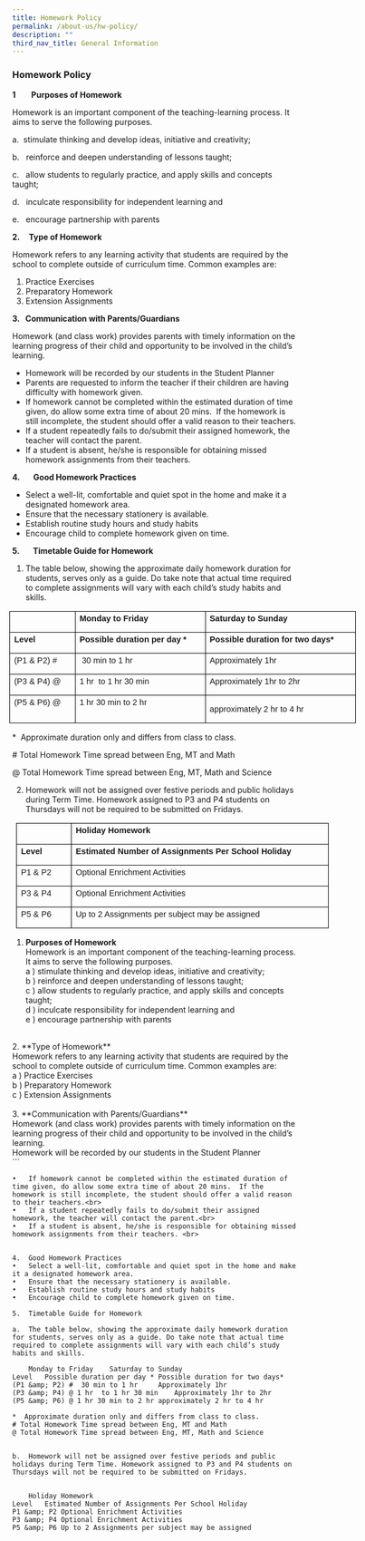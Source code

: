```yaml
---
title: Homework Policy
permalink: /about-us/hw-policy/
description: ""
third_nav_title: General Information
---
```

### Homework Policy

<!-- /\* Font Definitions \*/ @font-face {font-family:Wingdings; panose-1:5 0 0 0 0 0 0 0 0 0; mso-font-charset:2; mso-generic-font-family:auto; mso-font-pitch:variable; mso-font-signature:0 268435456 0 0 -2147483648 0;} @font-face {font-family:"Cambria Math"; panose-1:2 4 5 3 5 4 6 3 2 4; mso-font-charset:0; mso-generic-font-family:roman; mso-font-pitch:variable; mso-font-signature:-536869121 1107305727 33554432 0 415 0;} /\* Style Definitions \*/ p.MsoNormal, li.MsoNormal, div.MsoNormal {mso-style-unhide:no; mso-style-qformat:yes; mso-style-parent:""; margin:0cm; mso-pagination:widow-orphan; font-size:10.0pt; font-family:"Times New Roman",serif; mso-fareast-font-family:"Times New Roman"; mso-bidi-language:AR-SA;} p.MsoListParagraph, li.MsoListParagraph, div.MsoListParagraph {mso-style-priority:34; mso-style-unhide:no; mso-style-qformat:yes; margin-top:0cm; margin-right:0cm; margin-bottom:0cm; margin-left:36.0pt; mso-add-space:auto; mso-pagination:widow-orphan; font-size:10.0pt; font-family:"Times New Roman",serif; mso-fareast-font-family:"Times New Roman"; mso-bidi-language:AR-SA;} p.MsoListParagraphCxSpFirst, li.MsoListParagraphCxSpFirst, div.MsoListParagraphCxSpFirst {mso-style-priority:34; mso-style-unhide:no; mso-style-qformat:yes; mso-style-type:export-only; margin-top:0cm; margin-right:0cm; margin-bottom:0cm; margin-left:36.0pt; mso-add-space:auto; mso-pagination:widow-orphan; font-size:10.0pt; font-family:"Times New Roman",serif; mso-fareast-font-family:"Times New Roman"; mso-bidi-language:AR-SA;} p.MsoListParagraphCxSpMiddle, li.MsoListParagraphCxSpMiddle, div.MsoListParagraphCxSpMiddle {mso-style-priority:34; mso-style-unhide:no; mso-style-qformat:yes; mso-style-type:export-only; margin-top:0cm; margin-right:0cm; margin-bottom:0cm; margin-left:36.0pt; mso-add-space:auto; mso-pagination:widow-orphan; font-size:10.0pt; font-family:"Times New Roman",serif; mso-fareast-font-family:"Times New Roman"; mso-bidi-language:AR-SA;} p.MsoListParagraphCxSpLast, li.MsoListParagraphCxSpLast, div.MsoListParagraphCxSpLast {mso-style-priority:34; mso-style-unhide:no; mso-style-qformat:yes; mso-style-type:export-only; margin-top:0cm; margin-right:0cm; margin-bottom:0cm; margin-left:36.0pt; mso-add-space:auto; mso-pagination:widow-orphan; font-size:10.0pt; font-family:"Times New Roman",serif; mso-fareast-font-family:"Times New Roman"; mso-bidi-language:AR-SA;} .MsoChpDefault {mso-style-type:export-only; mso-default-props:yes; font-family:"Calibri",sans-serif; mso-ascii-font-family:Calibri; mso-ascii-theme-font:minor-latin; mso-fareast-font-family:DengXian; mso-fareast-theme-font:minor-fareast; mso-hansi-font-family:Calibri; mso-hansi-theme-font:minor-latin; mso-bidi-font-family:Latha; mso-bidi-theme-font:minor-bidi;} .MsoPapDefault {mso-style-type:export-only; margin-bottom:8.0pt; line-height:107%;} @page WordSection1 {size:612.0pt 792.0pt; margin:72.0pt 72.0pt 72.0pt 72.0pt; mso-header-margin:36.0pt; mso-footer-margin:36.0pt; mso-paper-source:0;} div.WordSection1 {page:WordSection1;} /\* List Definitions \*/ @list l0 {mso-list-id:428040430; mso-list-type:hybrid; mso-list-template-ids:-2146417684 1208549401 1208549401 1208549403 1208549391 1208549401 1208549403 1208549391 1208549401 1208549403;} @list l0:level1 {mso-level-number-format:alpha-lower; mso-level-tab-stop:none; mso-level-number-position:left; text-indent:-18.0pt;} @list l0:level2 {mso-level-number-format:alpha-lower; mso-level-tab-stop:none; mso-level-number-position:left; text-indent:-18.0pt;} @list l0:level3 {mso-level-number-format:roman-lower; mso-level-tab-stop:none; mso-level-number-position:right; text-indent:-9.0pt;} @list l0:level4 {mso-level-tab-stop:none; mso-level-number-position:left; text-indent:-18.0pt;} @list l0:level5 {mso-level-number-format:alpha-lower; mso-level-tab-stop:none; mso-level-number-position:left; text-indent:-18.0pt;} @list l0:level6 {mso-level-number-format:roman-lower; mso-level-tab-stop:none; mso-level-number-position:right; text-indent:-9.0pt;} @list l0:level7 {mso-level-tab-stop:none; mso-level-number-position:left; text-indent:-18.0pt;} @list l0:level8 {mso-level-number-format:alpha-lower; mso-level-tab-stop:none; mso-level-number-position:left; text-indent:-18.0pt;} @list l0:level9 {mso-level-number-format:roman-lower; mso-level-tab-stop:none; mso-level-number-position:right; text-indent:-9.0pt;} @list l1 {mso-list-id:984896036; mso-list-type:hybrid; mso-list-template-ids:1819542740 -1989610212 67698713 67698715 67698703 67698713 67698715 67698703 67698713 67698715;} @list l1:level1 {mso-level-number-format:alpha-lower; mso-level-tab-stop:none; mso-level-number-position:left; text-indent:-18.0pt; font-family:"Arial",sans-serif;} @list l1:level2 {mso-level-number-format:alpha-lower; mso-level-tab-stop:none; mso-level-number-position:left; text-indent:-18.0pt;} @list l1:level3 {mso-level-number-format:roman-lower; mso-level-tab-stop:none; mso-level-number-position:right; text-indent:-9.0pt;} @list l1:level4 {mso-level-tab-stop:none; mso-level-number-position:left; text-indent:-18.0pt;} @list l1:level5 {mso-level-number-format:alpha-lower; mso-level-tab-stop:none; mso-level-number-position:left; text-indent:-18.0pt;} @list l1:level6 {mso-level-number-format:roman-lower; mso-level-tab-stop:none; mso-level-number-position:right; text-indent:-9.0pt;} @list l1:level7 {mso-level-tab-stop:none; mso-level-number-position:left; text-indent:-18.0pt;} @list l1:level8 {mso-level-number-format:alpha-lower; mso-level-tab-stop:none; mso-level-number-position:left; text-indent:-18.0pt;} @list l1:level9 {mso-level-number-format:roman-lower; mso-level-tab-stop:none; mso-level-number-position:right; text-indent:-9.0pt;} @list l2 {mso-list-id:1003509403; mso-list-type:hybrid; mso-list-template-ids:1141157974 -262217832 67698713 67698715 67698703 67698713 67698715 67698703 67698713 67698715;} @list l2:level1 {mso-level-start-at:4; mso-level-tab-stop:none; mso-level-number-position:left; margin-left:184.0pt; text-indent:-18.0pt;} @list l2:level2 {mso-level-number-format:alpha-lower; mso-level-tab-stop:none; mso-level-number-position:left; margin-left:220.0pt; text-indent:-18.0pt;} @list l2:level3 {mso-level-number-format:roman-lower; mso-level-tab-stop:none; mso-level-number-position:right; margin-left:256.0pt; text-indent:-9.0pt;} @list l2:level4 {mso-level-tab-stop:none; mso-level-number-position:left; margin-left:292.0pt; text-indent:-18.0pt;} @list l2:level5 {mso-level-number-format:alpha-lower; mso-level-tab-stop:none; mso-level-number-position:left; margin-left:328.0pt; text-indent:-18.0pt;} @list l2:level6 {mso-level-number-format:roman-lower; mso-level-tab-stop:none; mso-level-number-position:right; margin-left:364.0pt; text-indent:-9.0pt;} @list l2:level7 {mso-level-tab-stop:none; mso-level-number-position:left; margin-left:400.0pt; text-indent:-18.0pt;} @list l2:level8 {mso-level-number-format:alpha-lower; mso-level-tab-stop:none; mso-level-number-position:left; margin-left:436.0pt; text-indent:-18.0pt;} @list l2:level9 {mso-level-number-format:roman-lower; mso-level-tab-stop:none; mso-level-number-position:right; margin-left:472.0pt; text-indent:-9.0pt;} @list l3 {mso-list-id:1541165551; mso-list-type:hybrid; mso-list-template-ids:2087982588 -1077269484 1105385914 134807579 134807567 134807577 134807579 134807567 134807577 134807579;} @list l3:level1 {mso-level-number-format:alpha-lower; mso-level-tab-stop:130.0pt; mso-level-number-position:left; margin-left:130.0pt; text-indent:-18.0pt; mso-ascii-font-family:Arial; mso-fareast-font-family:"Times New Roman"; mso-hansi-font-family:Arial; mso-bidi-font-family:Arial;} @list l3:level2 {mso-level-start-at:2; mso-level-tab-stop:166.0pt; mso-level-number-position:left; margin-left:166.0pt; text-indent:-18.0pt;} @list l3:level3 {mso-level-number-format:roman-lower; mso-level-tab-stop:202.0pt; mso-level-number-position:right; margin-left:202.0pt; text-indent:-9.0pt;} @list l3:level4 {mso-level-tab-stop:238.0pt; mso-level-number-position:left; margin-left:238.0pt; text-indent:-18.0pt;} @list l3:level5 {mso-level-number-format:alpha-lower; mso-level-tab-stop:274.0pt; mso-level-number-position:left; margin-left:274.0pt; text-indent:-18.0pt;} @list l3:level6 {mso-level-number-format:roman-lower; mso-level-tab-stop:310.0pt; mso-level-number-position:right; margin-left:310.0pt; text-indent:-9.0pt;} @list l3:level7 {mso-level-tab-stop:346.0pt; mso-level-number-position:left; margin-left:346.0pt; text-indent:-18.0pt;} @list l3:level8 {mso-level-number-format:alpha-lower; mso-level-tab-stop:382.0pt; mso-level-number-position:left; margin-left:382.0pt; text-indent:-18.0pt;} @list l3:level9 {mso-level-number-format:roman-lower; mso-level-tab-stop:418.0pt; mso-level-number-position:right; margin-left:418.0pt; text-indent:-9.0pt;} @list l4 {mso-list-id:1576819604; mso-list-type:hybrid; mso-list-template-ids:1957446804 134807553 134807555 134807557 134807553 134807555 134807557 134807553 134807555 134807557;} @list l4:level1 {mso-level-number-format:bullet; mso-level-text:; mso-level-tab-stop:74.7pt; mso-level-number-position:left; margin-left:74.7pt; text-indent:-18.0pt; font-family:Symbol;} @list l4:level2 {mso-level-number-format:bullet; mso-level-text:o; mso-level-tab-stop:110.7pt; mso-level-number-position:left; margin-left:110.7pt; text-indent:-18.0pt; font-family:"Courier New";} @list l4:level3 {mso-level-number-format:bullet; mso-level-text:; mso-level-tab-stop:146.7pt; mso-level-number-position:left; margin-left:146.7pt; text-indent:-18.0pt; font-family:Wingdings;} @list l4:level4 {mso-level-number-format:bullet; mso-level-text:; mso-level-tab-stop:182.7pt; mso-level-number-position:left; margin-left:182.7pt; text-indent:-18.0pt; font-family:Symbol;} @list l4:level5 {mso-level-number-format:bullet; mso-level-text:o; mso-level-tab-stop:218.7pt; mso-level-number-position:left; margin-left:218.7pt; text-indent:-18.0pt; font-family:"Courier New";} @list l4:level6 {mso-level-number-format:bullet; mso-level-text:; mso-level-tab-stop:254.7pt; mso-level-number-position:left; margin-left:254.7pt; text-indent:-18.0pt; font-family:Wingdings;} @list l4:level7 {mso-level-number-format:bullet; mso-level-text:; mso-level-tab-stop:290.7pt; mso-level-number-position:left; margin-left:290.7pt; text-indent:-18.0pt; font-family:Symbol;} @list l4:level8 {mso-level-number-format:bullet; mso-level-text:o; mso-level-tab-stop:326.7pt; mso-level-number-position:left; margin-left:326.7pt; text-indent:-18.0pt; font-family:"Courier New";} @list l4:level9 {mso-level-number-format:bullet; mso-level-text:; mso-level-tab-stop:362.7pt; mso-level-number-position:left; margin-left:362.7pt; text-indent:-18.0pt; font-family:Wingdings;} @list l5 {mso-list-id:2006593829; mso-list-template-ids:262967228;} @list l5:level1 {mso-level-text:%1; mso-level-tab-stop:21.75pt; mso-level-number-position:left; margin-left:21.75pt; text-indent:-21.75pt;} @list l5:level2 {mso-level-text:"%1\\.%2"; mso-level-tab-stop:43.05pt; mso-level-number-position:left; margin-left:43.05pt; text-indent:-21.75pt;} @list l5:level3 {mso-level-text:"%1\\.%2\\.%3"; mso-level-tab-stop:78.6pt; mso-level-number-position:left; margin-left:78.6pt; text-indent:-36.0pt;} @list l5:level4 {mso-level-text:"%1\\.%2\\.%3\\.%4"; mso-level-tab-stop:99.9pt; mso-level-number-position:left; margin-left:99.9pt; text-indent:-36.0pt;} @list l5:level5 {mso-level-text:"%1\\.%2\\.%3\\.%4\\.%5"; mso-level-tab-stop:139.2pt; mso-level-number-position:left; margin-left:139.2pt; text-indent:-54.0pt;} @list l5:level6 {mso-level-text:"%1\\.%2\\.%3\\.%4\\.%5\\.%6"; mso-level-tab-stop:160.5pt; mso-level-number-position:left; margin-left:160.5pt; text-indent:-54.0pt;} @list l5:level7 {mso-level-text:"%1\\.%2\\.%3\\.%4\\.%5\\.%6\\.%7"; mso-level-tab-stop:199.8pt; mso-level-number-position:left; margin-left:199.8pt; text-indent:-72.0pt;} @list l5:level8 {mso-level-text:"%1\\.%2\\.%3\\.%4\\.%5\\.%6\\.%7\\.%8"; mso-level-tab-stop:221.1pt; mso-level-number-position:left; margin-left:221.1pt; text-indent:-72.0pt;} @list l5:level9 {mso-level-text:"%1\\.%2\\.%3\\.%4\\.%5\\.%6\\.%7\\.%8\\.%9"; mso-level-tab-stop:260.4pt; mso-level-number-position:left; margin-left:260.4pt; text-indent:-90.0pt;} ol {margin-bottom:0cm;} ul {margin-bottom:0cm;} -->

**1**&nbsp;&nbsp;&nbsp;&nbsp;&nbsp;&nbsp; **Purposes of Homework**

Homework is an important component of the teaching-learning process. It aims to serve the following purposes.

a.&nbsp; stimulate thinking and develop ideas, initiative and creativity;

b.&nbsp;&nbsp; reinforce and deepen understanding of lessons taught;

c.&nbsp;&nbsp; allow students to regularly practice, and apply skills and concepts taught;

d.&nbsp;&nbsp; inculcate responsibility for independent learning and

e.&nbsp;&nbsp; encourage partnership with parents

**2.**&nbsp;&nbsp;&nbsp; **Type of Homework**

Homework refers to any learning activity that students are required by the school to complete outside of curriculum time. Common examples are:

1.  Practice Exercises
2.  Preparatory Homework
3.  Extension Assignments

**3.&nbsp;&nbsp; Communication with Parents/Guardians**

Homework (and class work) provides parents with timely information on the learning progress of their child and opportunity to be involved in the child’s learning.

* Homework will be recorded by our students in the Student Planner
* Parents are requested to inform the teacher if their children are having difficulty with homework given.
* If homework cannot be completed within the estimated duration of time given, do allow some extra time of about 20 mins.&nbsp; If the homework is still incomplete, the student should offer a valid reason to their teachers.
* If a student repeatedly fails to do/submit their assigned homework, the teacher will contact the parent.
* If a student is absent, he/she is responsible for obtaining missed homework assignments from their teachers.

**4.**&nbsp;&nbsp;&nbsp;&nbsp;&nbsp; **Good Homework Practices**

* Select a well-lit, comfortable and quiet spot in the home and make it a designated homework area.
* Ensure that the necessary stationery is available.
* Establish routine study hours and study habits
* Encourage child to complete homework given on time.

**5.**&nbsp;&nbsp;&nbsp;&nbsp;&nbsp; **Timetable Guide for Homework**

1.  The table below, showing the approximate daily homework duration for students, serves only as a guide. Do take note that actual time required to complete assignments will vary with each child’s study habits and skills.&nbsp;

<table class="MsoNormalTable" border="1" cellspacing="0" cellpadding="0" width="612" style="width:459.0pt;margin-left:-3.6pt;border-collapse:collapse;border:none;
 mso-border-alt:solid windowtext .5pt;mso-yfti-tbllook:480;mso-padding-alt:
 0cm 5.4pt 0cm 5.4pt;mso-border-insideh:.5pt solid windowtext;mso-border-insidev:
 .5pt solid windowtext"><tbody><tr style="mso-yfti-irow:0;mso-yfti-firstrow:yes;height:24.15pt"><td width="108" valign="top" style="width:81.0pt;border:solid windowtext 1.0pt;
  mso-border-alt:solid windowtext .5pt;padding:0cm 5.4pt 0cm 5.4pt;height:24.15pt"><p class="MsoNormal" style="margin-top:3.0pt;text-align:justify;text-justify:
  inter-ideograph"><b style="mso-bidi-font-weight:normal"><span style="font-size:11.0pt;font-family:&quot;Arial&quot;,sans-serif">&nbsp;</span></b></p></td><td width="234" valign="top" style="width:175.5pt;border:solid windowtext 1.0pt;
  border-left:none;mso-border-left-alt:solid windowtext .5pt;mso-border-alt:
  solid windowtext .5pt;padding:0cm 5.4pt 0cm 5.4pt;height:24.15pt"><p class="MsoNormal" style="margin-top:3.0pt;text-align:justify;text-justify:
  inter-ideograph"><b style="mso-bidi-font-weight:normal"><span style="font-size:11.0pt;font-family:&quot;Arial&quot;,sans-serif">Monday to Friday</span></b></p></td><td width="270" valign="top" style="width:202.5pt;border:solid windowtext 1.0pt;
  border-left:none;mso-border-left-alt:solid windowtext .5pt;mso-border-alt:
  solid windowtext .5pt;padding:0cm 5.4pt 0cm 5.4pt;height:24.15pt"><p class="MsoNormal" style="margin-top:3.0pt;text-align:justify;text-justify:
  inter-ideograph"><b style="mso-bidi-font-weight:normal"><span style="font-size:11.0pt;font-family:&quot;Arial&quot;,sans-serif">Saturday to Sunday</span></b></p></td></tr><tr style="mso-yfti-irow:1"><td width="108" valign="top" style="width:81.0pt;border:solid windowtext 1.0pt;
  border-top:none;mso-border-top-alt:solid windowtext .5pt;mso-border-alt:solid windowtext .5pt;
  padding:0cm 5.4pt 0cm 5.4pt"><p class="MsoNormal" style="margin-top:3.0pt;text-align:justify;text-justify:
  inter-ideograph"><b style="mso-bidi-font-weight:normal"><span style="font-size:11.0pt;font-family:&quot;Arial&quot;,sans-serif">Level</span></b></p></td><td width="234" valign="top" style="width:175.5pt;border-top:none;border-left:
  none;border-bottom:solid windowtext 1.0pt;border-right:solid windowtext 1.0pt;
  mso-border-top-alt:solid windowtext .5pt;mso-border-left-alt:solid windowtext .5pt;
  mso-border-alt:solid windowtext .5pt;padding:0cm 5.4pt 0cm 5.4pt"><p class="MsoNormal" style="margin-top:3.0pt;text-align:justify;text-justify:
  inter-ideograph"><b style="mso-bidi-font-weight:normal"><span style="font-size:11.0pt;font-family:&quot;Arial&quot;,sans-serif">Possible duration per day *</span></b></p></td><td width="270" valign="top" style="width:202.5pt;border-top:none;border-left:
  none;border-bottom:solid windowtext 1.0pt;border-right:solid windowtext 1.0pt;
  mso-border-top-alt:solid windowtext .5pt;mso-border-left-alt:solid windowtext .5pt;
  mso-border-alt:solid windowtext .5pt;padding:0cm 5.4pt 0cm 5.4pt"><p class="MsoNormal" style="margin-top:3.0pt;text-align:justify;text-justify:
  inter-ideograph"><b style="mso-bidi-font-weight:normal"><span style="font-size:11.0pt;font-family:&quot;Arial&quot;,sans-serif">Possible duration for two days*</span></b></p></td></tr><tr style="mso-yfti-irow:2"><td width="108" valign="top" style="width:81.0pt;border:solid windowtext 1.0pt;
  border-top:none;mso-border-top-alt:solid windowtext .5pt;mso-border-alt:solid windowtext .5pt;
  padding:0cm 5.4pt 0cm 5.4pt"><p class="MsoNormal" style="margin-top:3.0pt;text-align:justify;text-justify:
  inter-ideograph"><span style="font-size:11.0pt;font-family:&quot;Arial&quot;,sans-serif">(P1 &amp; P2) #</span></p></td><td width="234" valign="top" style="width:175.5pt;border-top:none;border-left:
  none;border-bottom:solid windowtext 1.0pt;border-right:solid windowtext 1.0pt;
  mso-border-top-alt:solid windowtext .5pt;mso-border-left-alt:solid windowtext .5pt;
  mso-border-alt:solid windowtext .5pt;padding:0cm 5.4pt 0cm 5.4pt"><p class="MsoNormal" style="margin-top:3.0pt;text-align:justify;text-justify:
  inter-ideograph"><span style="font-size:11.0pt;font-family:&quot;Arial&quot;,sans-serif"><span style="mso-spacerun:yes">&nbsp;</span>30 min to 1 hr</span></p></td><td width="270" valign="top" style="width:202.5pt;border-top:none;border-left:
  none;border-bottom:solid windowtext 1.0pt;border-right:solid windowtext 1.0pt;
  mso-border-top-alt:solid windowtext .5pt;mso-border-left-alt:solid windowtext .5pt;
  mso-border-alt:solid windowtext .5pt;padding:0cm 5.4pt 0cm 5.4pt"><p class="MsoNormal" style="margin-top:3.0pt;text-align:justify;text-justify:
  inter-ideograph"><span style="font-size:11.0pt;font-family:&quot;Arial&quot;,sans-serif">Approximately 1hr</span></p></td></tr><tr style="mso-yfti-irow:3"><td width="108" valign="top" style="width:81.0pt;border:solid windowtext 1.0pt;
  border-top:none;mso-border-top-alt:solid windowtext .5pt;mso-border-alt:solid windowtext .5pt;
  padding:0cm 5.4pt 0cm 5.4pt"><p class="MsoNormal" style="margin-top:3.0pt;text-align:justify;text-justify:
  inter-ideograph"><span style="font-size:11.0pt;font-family:&quot;Arial&quot;,sans-serif">(P3 &amp; P4) @</span></p></td><td width="234" valign="top" style="width:175.5pt;border-top:none;border-left:
  none;border-bottom:solid windowtext 1.0pt;border-right:solid windowtext 1.0pt;
  mso-border-top-alt:solid windowtext .5pt;mso-border-left-alt:solid windowtext .5pt;
  mso-border-alt:solid windowtext .5pt;padding:0cm 5.4pt 0cm 5.4pt"><p class="MsoNormal" style="margin-top:3.0pt;text-align:justify;text-justify:
  inter-ideograph"><span style="font-size:11.0pt;font-family:&quot;Arial&quot;,sans-serif">1 hr<span style="mso-spacerun:yes">&nbsp; </span>to 1 hr 30 min</span></p></td><td width="270" valign="top" style="width:202.5pt;border-top:none;border-left:
  none;border-bottom:solid windowtext 1.0pt;border-right:solid windowtext 1.0pt;
  mso-border-top-alt:solid windowtext .5pt;mso-border-left-alt:solid windowtext .5pt;
  mso-border-alt:solid windowtext .5pt;padding:0cm 5.4pt 0cm 5.4pt"><p class="MsoNormal" style="margin-top:3.0pt;text-align:justify;text-justify:
  inter-ideograph"><span style="font-size:11.0pt;font-family:&quot;Arial&quot;,sans-serif">Approximately 1hr to 2hr</span></p></td></tr><tr style="mso-yfti-irow:4;mso-yfti-lastrow:yes"><td width="108" valign="top" style="width:81.0pt;border:solid windowtext 1.0pt;
  border-top:none;mso-border-top-alt:solid windowtext .5pt;mso-border-alt:solid windowtext .5pt;
  padding:0cm 5.4pt 0cm 5.4pt"><p class="MsoNormal" style="margin-top:3.0pt;text-align:justify;text-justify:
  inter-ideograph"><span style="font-size:11.0pt;font-family:&quot;Arial&quot;,sans-serif">(P5 &amp; P6) @</span></p></td><td width="234" valign="top" style="width:175.5pt;border-top:none;border-left:
  none;border-bottom:solid windowtext 1.0pt;border-right:solid windowtext 1.0pt;
  mso-border-top-alt:solid windowtext .5pt;mso-border-left-alt:solid windowtext .5pt;
  mso-border-alt:solid windowtext .5pt;padding:0cm 5.4pt 0cm 5.4pt"><p class="MsoNormal" style="margin-top:3.0pt;text-align:justify;text-justify:
  inter-ideograph"><span style="font-size:11.0pt;font-family:&quot;Arial&quot;,sans-serif">1 hr 30 min to 2 hr</span></p></td><td width="270" valign="top" style="width:202.5pt;border-top:none;border-left:
  none;border-bottom:solid windowtext 1.0pt;border-right:solid windowtext 1.0pt;
  mso-border-top-alt:solid windowtext .5pt;mso-border-left-alt:solid windowtext .5pt;
  mso-border-alt:solid windowtext .5pt;padding:0cm 5.4pt 0cm 5.4pt"><p class="MsoNormal"><span style="font-size:11.0pt;font-family:&quot;Arial&quot;,sans-serif">approximately 2 hr to 4 hr</span></p></td></tr></tbody></table>

\*&nbsp; Approximate duration only and differs from class to class.

\# Total Homework Time spread between Eng, MT and Math

@ Total Homework Time spread between Eng, MT, Math and Science

2.  Homework will not be assigned over festive periods and public holidays during Term Time. Homework assigned to P3 and P4 students on Thursdays will not be required to be submitted on Fridays.

<table class="MsoNormalTable" border="1" cellspacing="0" cellpadding="0" width="552" style="width:414.0pt;margin-left:5.4pt;border-collapse:collapse;border:none;
 mso-border-alt:solid windowtext .5pt;mso-yfti-tbllook:480;mso-padding-alt:
 0cm 5.4pt 0cm 5.4pt;mso-border-insideh:.5pt solid windowtext;mso-border-insidev:
 .5pt solid windowtext"><tbody><tr style="mso-yfti-irow:0;mso-yfti-firstrow:yes;height:24.15pt"><td width="85" valign="top" style="width:63.8pt;border:solid windowtext 1.0pt;
  mso-border-alt:solid windowtext .5pt;padding:0cm 5.4pt 0cm 5.4pt;height:24.15pt"><p class="MsoNormal" style="margin-top:3.0pt;text-align:justify;text-justify:
  inter-ideograph"><b style="mso-bidi-font-weight:normal"><span style="font-size:11.0pt;font-family:&quot;Arial&quot;,sans-serif">&nbsp;</span></b></p></td><td width="467" valign="top" style="width:350.2pt;border:solid windowtext 1.0pt;
  border-left:none;mso-border-left-alt:solid windowtext .5pt;mso-border-alt:
  solid windowtext .5pt;padding:0cm 5.4pt 0cm 5.4pt;height:24.15pt"><p class="MsoNormal" style="margin-top:3.0pt;text-align:justify;text-justify:
  inter-ideograph"><b style="mso-bidi-font-weight:normal"><span style="font-size:11.0pt;font-family:&quot;Arial&quot;,sans-serif">Holiday Homework</span></b></p></td></tr><tr style="mso-yfti-irow:1"><td width="85" valign="top" style="width:63.8pt;border:solid windowtext 1.0pt;
  border-top:none;mso-border-top-alt:solid windowtext .5pt;mso-border-alt:solid windowtext .5pt;
  padding:0cm 5.4pt 0cm 5.4pt"><p class="MsoNormal" style="margin-top:3.0pt;text-align:justify;text-justify:
  inter-ideograph"><b style="mso-bidi-font-weight:normal"><span style="font-size:11.0pt;font-family:&quot;Arial&quot;,sans-serif">Level</span></b></p></td><td width="467" valign="top" style="width:350.2pt;border-top:none;border-left:
  none;border-bottom:solid windowtext 1.0pt;border-right:solid windowtext 1.0pt;
  mso-border-top-alt:solid windowtext .5pt;mso-border-left-alt:solid windowtext .5pt;
  mso-border-alt:solid windowtext .5pt;padding:0cm 5.4pt 0cm 5.4pt"><p class="MsoNormal" style="margin-top:3.0pt;text-align:justify;text-justify:
  inter-ideograph"><b style="mso-bidi-font-weight:normal"><span style="font-size:11.0pt;font-family:&quot;Arial&quot;,sans-serif">Estimated Number of Assignments Per School Holiday</span></b></p></td></tr><tr style="mso-yfti-irow:2"><td width="85" valign="top" style="width:63.8pt;border:solid windowtext 1.0pt;
  border-top:none;mso-border-top-alt:solid windowtext .5pt;mso-border-alt:solid windowtext .5pt;
  padding:0cm 5.4pt 0cm 5.4pt"><p class="MsoNormal" style="margin-top:3.0pt;text-align:justify;text-justify:
  inter-ideograph"><span style="font-size:11.0pt;font-family:&quot;Arial&quot;,sans-serif">P1 &amp; P2</span></p></td><td width="467" valign="top" style="width:350.2pt;border-top:none;border-left:
  none;border-bottom:solid windowtext 1.0pt;border-right:solid windowtext 1.0pt;
  mso-border-top-alt:solid windowtext .5pt;mso-border-left-alt:solid windowtext .5pt;
  mso-border-alt:solid windowtext .5pt;padding:0cm 5.4pt 0cm 5.4pt"><p class="MsoNormal" style="margin-top:3.0pt;text-align:justify;text-justify:
  inter-ideograph"><span style="font-size:11.0pt;font-family:&quot;Arial&quot;,sans-serif">Optional Enrichment Activities</span></p></td></tr><tr style="mso-yfti-irow:3"><td width="85" valign="top" style="width:63.8pt;border:solid windowtext 1.0pt;
  border-top:none;mso-border-top-alt:solid windowtext .5pt;mso-border-alt:solid windowtext .5pt;
  padding:0cm 5.4pt 0cm 5.4pt"><p class="MsoNormal" style="margin-top:3.0pt;text-align:justify;text-justify:
  inter-ideograph"><span style="font-size:11.0pt;font-family:&quot;Arial&quot;,sans-serif">P3 &amp; P4</span></p></td><td width="467" valign="top" style="width:350.2pt;border-top:none;border-left:
  none;border-bottom:solid windowtext 1.0pt;border-right:solid windowtext 1.0pt;
  mso-border-top-alt:solid windowtext .5pt;mso-border-left-alt:solid windowtext .5pt;
  mso-border-alt:solid windowtext .5pt;padding:0cm 5.4pt 0cm 5.4pt"><p class="MsoNormal" style="margin-top:3.0pt;text-align:justify;text-justify:
  inter-ideograph"><span style="font-size:11.0pt;font-family:&quot;Arial&quot;,sans-serif">Optional Enrichment Activities</span></p></td></tr><tr style="mso-yfti-irow:4;mso-yfti-lastrow:yes"><td width="85" valign="top" style="width:63.8pt;border:solid windowtext 1.0pt;
  border-top:none;mso-border-top-alt:solid windowtext .5pt;mso-border-alt:solid windowtext .5pt;
  padding:0cm 5.4pt 0cm 5.4pt"><p class="MsoNormal" style="margin-top:3.0pt;text-align:justify;text-justify:
  inter-ideograph"><span style="font-size:11.0pt;font-family:&quot;Arial&quot;,sans-serif">P5 &amp; P6</span></p></td><td width="467" valign="top" style="width:350.2pt;border-top:none;border-left:
  none;border-bottom:solid windowtext 1.0pt;border-right:solid windowtext 1.0pt;
  mso-border-top-alt:solid windowtext .5pt;mso-border-left-alt:solid windowtext .5pt;
  mso-border-alt:solid windowtext .5pt;padding:0cm 5.4pt 0cm 5.4pt"><p class="MsoNormal" style="margin-top:3.0pt;text-align:justify;text-justify:
  inter-ideograph"><span style="font-size:11.0pt;font-family:&quot;Arial&quot;,sans-serif">Up to 2 Assignments per subject may be assigned</span></p></td></tr></tbody></table>


1.	**Purposes of Homework**<br>
Homework is an important component of the teaching-learning process. It aims to serve the following purposes. <br>
a ) stimulate thinking and develop ideas, initiative and creativity;<br>
b )	reinforce and deepen understanding of lessons taught;<br>
c )	allow students to regularly practice, and apply skills and concepts taught;<br>
d )	inculcate responsibility for independent learning and<br>
e )	encourage partnership with parents<br>
<br>
2.	**Type of Homework**<br>
Homework refers to any learning activity that students are required by the school to complete outside of curriculum time. Common examples are:<br>
a ) Practice Exercises<br>
b ) Preparatory Homework<br>
c ) Extension Assignments<br>
<br>
3. **Communication with Parents/Guardians**<br>
Homework (and class work) provides parents with timely information on the learning progress of their child and opportunity to be involved in the child’s learning. <br>
Homework will be recorded by our students in the Student Planner<br>
```

```* Parents are requested to inform the teacher if their children are having difficulty with homework given.<br>
•	If homework cannot be completed within the estimated duration of time given, do allow some extra time of about 20 mins.  If the homework is still incomplete, the student should offer a valid reason to their teachers.<br>
•	If a student repeatedly fails to do/submit their assigned homework, the teacher will contact the parent.<br>
•	If a student is absent, he/she is responsible for obtaining missed homework assignments from their teachers. <br>


4.	Good Homework Practices
•	Select a well-lit, comfortable and quiet spot in the home and make it a designated homework area.
•	Ensure that the necessary stationery is available.
•	Establish routine study hours and study habits
•	Encourage child to complete homework given on time.
 
5.	Timetable Guide for Homework

a.	The table below, showing the approximate daily homework duration for students, serves only as a guide. Do take note that actual time required to complete assignments will vary with each child’s study habits and skills.  

	Monday to Friday	Saturday to Sunday
Level	Possible duration per day *	Possible duration for two days*
(P1 &amp; P2) #	 30 min to 1 hr 	Approximately 1hr
(P3 &amp; P4) @	1 hr  to 1 hr 30 min	Approximately 1hr to 2hr
(P5 &amp; P6) @	1 hr 30 min to 2 hr	approximately 2 hr to 4 hr 
	
*  Approximate duration only and differs from class to class. 
# Total Homework Time spread between Eng, MT and Math
@ Total Homework Time spread between Eng, MT, Math and Science


b.	Homework will not be assigned over festive periods and public holidays during Term Time. Homework assigned to P3 and P4 students on Thursdays will not be required to be submitted on Fridays. 


	Holiday Homework
Level	Estimated Number of Assignments Per School Holiday
P1 &amp; P2	Optional Enrichment Activities 
P3 &amp; P4	Optional Enrichment Activities 
P5 &amp; P6	Up to 2 Assignments per subject may be assigned